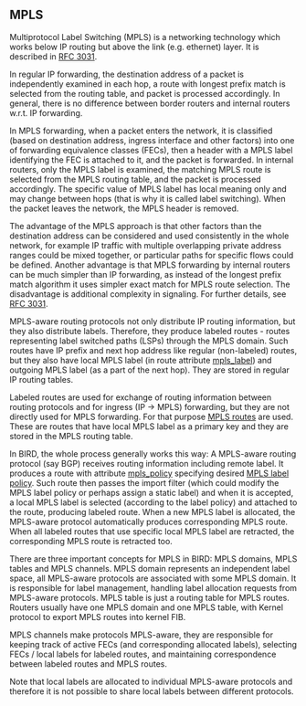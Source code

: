 ## MPLS

Multiprotocol Label Switching (MPLS) is a networking technology which works
below IP routing but above the link (e.g. ethernet) layer. It is described in
<a href="https://datatracker.ietf.org/doc/rfc3031" class="rfc">RFC
3031</a>.

In regular IP forwarding, the destination address of a packet is independently
examined in each hop, a route with longest prefix match is selected from the
routing table, and packet is processed accordingly. In general, there is no
difference between border routers and internal routers w.r.t. IP forwarding.

In MPLS forwarding, when a packet enters the network, it is classified (based on
destination address, ingress interface and other factors) into one of forwarding
equivalence classes (FECs), then a header with a MPLS label identifying the FEC
is attached to it, and the packet is forwarded. In internal routers, only the
MPLS label is examined, the matching MPLS route is selected from the MPLS
routing table, and the packet is processed accordingly. The specific value of
MPLS label has local meaning only and may change between hops (that is why it is
called label switching). When the packet leaves the network, the MPLS header is
removed.

The advantage of the MPLS approach is that other factors than the destination
address can be considered and used consistently in the whole network, for
example IP traffic with multiple overlapping private address ranges could be
mixed together, or particular paths for specific flows could be defined. Another
advantage is that MPLS forwarding by internal routers can be much simpler than
IP forwarding, as instead of the longest prefix match algorithm it uses simpler
exact match for MPLS route selection. The disadvantage is additional complexity
in signaling. For further details, see <a href="https://datatracker.ietf.org/doc/rfc3031" class="rfc">RFC
3031</a>.

MPLS-aware routing protocols not only distribute IP routing information, but
they also distribute labels. Therefore, they produce labeled routes - routes
representing label switched paths (LSPs) through the MPLS domain. Such routes
have IP prefix and next hop address like regular (non-labeled) routes, but they
also have local MPLS label (in route attribute [mpls_label](#rta-mpls-label)) and outgoing MPLS label (as a part of the next hop). They
are stored in regular IP routing tables.

Labeled routes are used for exchange of routing information between routing
protocols and for ingress (IP -\> MPLS) forwarding, but they are not directly
used for MPLS forwarding. For that purpose [MPLS
routes](#mpls-routes) are used. These are routes that have local MPLS label as a primary key
and they are stored in the MPLS routing table.

In BIRD, the whole process generally works this way: A MPLS-aware routing
protocol (say BGP) receives routing information including remote label. It
produces a route with attribute [mpls_policy](#rta-mpls-policy)
specifying desired [MPLS label policy](#mpls-channel-label-policy).
Such route then passes the import filter (which could modify the MPLS label
policy or perhaps assign a static label) and when it is accepted, a local MPLS
label is selected (according to the label policy) and attached to the route,
producing labeled route. When a new MPLS label is allocated, the MPLS-aware
protocol automatically produces corresponding MPLS route. When all labeled
routes that use specific local MPLS label are retracted, the corresponding MPLS
route is retracted too.

There are three important concepts for MPLS in BIRD: MPLS domains, MPLS tables
and MPLS channels. MPLS domain represents an independent label space, all
MPLS-aware protocols are associated with some MPLS domain. It is responsible for
label management, handling label allocation requests from MPLS-aware protocols.
MPLS table is just a routing table for MPLS routes. Routers usually have one
MPLS domain and one MPLS table, with Kernel protocol to export MPLS routes into
kernel FIB.

MPLS channels make protocols MPLS-aware, they are responsible for keeping track
of active FECs (and corresponding allocated labels), selecting FECs / local
labels for labeled routes, and maintaining correspondence between labeled routes
and MPLS routes.

Note that local labels are allocated to individual MPLS-aware protocols and
therefore it is not possible to share local labels between different protocols.

